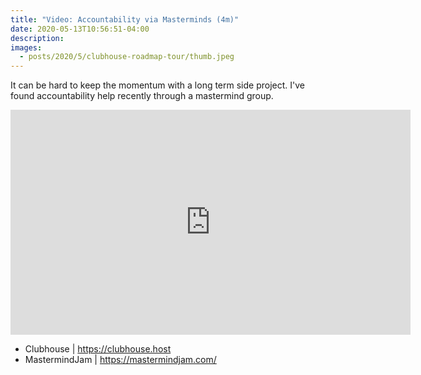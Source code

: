 ```yaml
---
title: "Video: Accountability via Masterminds (4m)"
date: 2020-05-13T10:56:51-04:00
description: 
images:
  - posts/2020/5/clubhouse-roadmap-tour/thumb.jpeg
---
```


It can be hard to keep the momentum with a long term side project. I've found accountability help recently through a mastermind group.

<iframe src="https://player.vimeo.com/video/418060520" width="640" height="360" frameborder="0" allow="autoplay; fullscreen" allowfullscreen></iframe>

* Clubhouse | https://clubhouse.host
* MastermindJam | https://mastermindjam.com/
